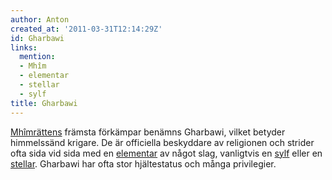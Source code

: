 ```yaml
---
author: Anton
created_at: '2011-03-31T12:14:29Z'
id: Gharbawi
links:
  mention:
  - Mhîm
  - elementar
  - stellar
  - sylf
title: Gharbawi
---
```


[Mhîmrättens] främsta förkämpar benämns Gharbawi, vilket betyder himmelssänd krigare. De är
officiella beskyddare av religionen och strider ofta sida vid sida med en [elementar] av något slag,
vanligtvis en [sylf] eller en [stellar]. Gharbawi har ofta stor hjältestatus och många privilegier.

  [Mhîmrättens]: Mhîm
  [elementar]: elementar
  [sylf]: sylf
  [stellar]: stellar
